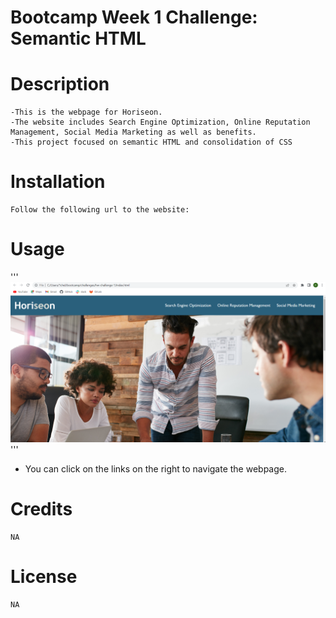 # Bootcamp Week 1 Challenge: Semantic HTML

# Description
    -This is the webpage for Horiseon.
    -The website includes Search Engine Optimization, Online Reputation Management, Social Media Marketing as well as benefits.  
    -This project focused on semantic HTML and consolidation of CSS

# Installation 
    Follow the following url to the website: 

# Usage
'''
![alt text](assets/images/screenshot%202023-06-09%20233831.png)
'''
- You can click on the links on the right to navigate the webpage.

# Credits
    NA

# License
    NA